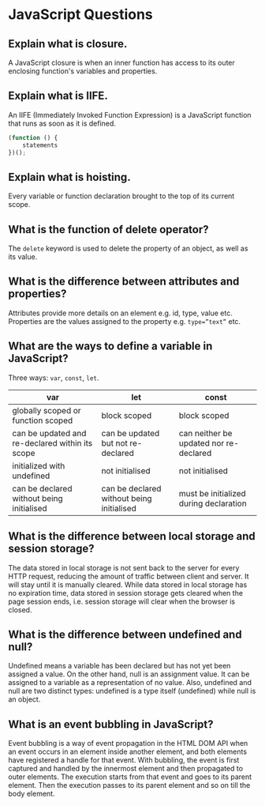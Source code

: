 # JavaScript Questions

## Explain what is closure.
A JavaScript closure is when an inner function has access to its outer enclosing function's variables and properties.

## Explain what is IIFE.
An IIFE (Immediately Invoked Function Expression) is a JavaScript function that runs as soon as it is defined.
```js
(function () {
    statements
})();
```

## Explain what is hoisting.
Every variable or function declaration brought to the top of its current scope.

## What is the function of delete operator?
The `delete` keyword is used to delete the property of an object, as well as its value.

## What is the difference between attributes and properties?
Attributes provide more details on an element e.g. id, type, value etc.
Properties are the values assigned to the property e.g. `type=”text”` etc.

## What are the ways to define a variable in JavaScript?
Three ways: `var`, `const`, `let`.

| var | let | const |
| --- | --- | ----- |
| globally scoped or function scoped | block scoped | block scoped |
| can be updated and re-declared within its scope | can be updated but not re-declared | can neither be updated nor re-declared |
| initialized with undefined | not initialised | not initialised |
| can be declared without being initialised | can be declared without being initialised | must be initialized during declaration |

## What is the difference between local storage and session storage?
The data stored in local storage is not sent back to the server for every HTTP request,
reducing the amount of traffic between client and server. It will stay until it is manually cleared.
While data stored in local storage has no expiration time, data stored in session storage
gets cleared when the page session ends, i.e. session storage will clear when the browser is closed.

## What is the difference between undefined and null?
Undefined means a variable has been declared but has not yet been assigned a value.
On the other hand, null is an assignment value. It can be assigned to a variable as a representation of no value.
Also, undefined and null are two distinct types: undefined is a type itself (undefined) while null is an object.

## What is an event bubbling in JavaScript?
Event bubbling is a way of event propagation in the HTML DOM API when an event occurs
in an element inside another element, and both elements have registered a handle for that event.
With bubbling, the event is first captured and handled by the innermost element
and then propagated to outer elements. The execution starts from that event and goes to its parent element.
Then the execution passes to its parent element and so on till the body element.
